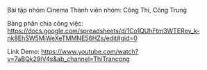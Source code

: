 Bài tập nhóm Cinema
Thành viên nhóm: Công Thi, Công Trung

Bảng phân chia công việc:
https://docs.google.com/spreadsheets/d/1Co1QUhFtm3WTERev_k-nk8EhSW5MjWeXeTMMNE56HZs/edit#gid=0

Link Demo:
https://www.youtube.com/watch?v=7aBQk29iV4s&ab_channel=ThiTrancong

